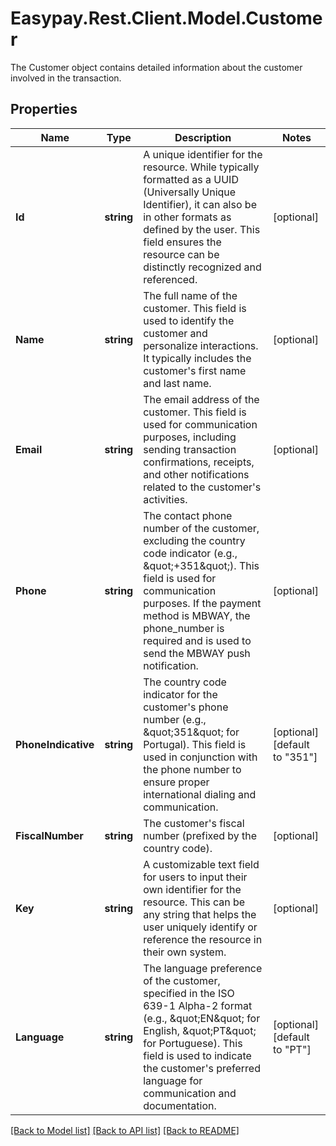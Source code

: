 # Easypay.Rest.Client.Model.Customer
The Customer object contains detailed information about the customer involved in the transaction.

## Properties

Name | Type | Description | Notes
------------ | ------------- | ------------- | -------------
**Id** | **string** | A unique identifier for the resource. While typically formatted as a UUID (Universally Unique Identifier), it can also be in other formats as defined by the user. This field ensures the resource can be distinctly recognized and referenced. | [optional] 
**Name** | **string** | The full name of the customer. This field is used to identify the customer and personalize interactions. It typically includes the customer&#39;s first name and last name. | [optional] 
**Email** | **string** | The email address of the customer. This field is used for communication purposes, including sending transaction confirmations, receipts, and other notifications related to the customer&#39;s activities. | [optional] 
**Phone** | **string** | The contact phone number of the customer, excluding the country code indicator (e.g., \&quot;+351\&quot;). This field is used for communication purposes. If the payment method is MBWAY, the phone_number is required and is used to send the MBWAY push notification. | [optional] 
**PhoneIndicative** | **string** | The country code indicator for the customer&#39;s phone number (e.g., \&quot;351\&quot; for Portugal). This field is used in conjunction with the phone number to ensure proper international dialing and communication. | [optional] [default to "351"]
**FiscalNumber** | **string** | The customer&#39;s fiscal number (prefixed by the country code). | [optional] 
**Key** | **string** | A customizable text field for users to input their own identifier for the resource. This can be any string that helps the user uniquely identify or reference the resource in their own system. | [optional] 
**Language** | **string** | The language preference of the customer, specified in the ISO 639-1 Alpha-2 format (e.g., \&quot;EN\&quot; for English, \&quot;PT\&quot; for Portuguese). This field is used to indicate the customer&#39;s preferred language for communication and documentation.  | [optional] [default to "PT"]

[[Back to Model list]](../README.md#documentation-for-models) [[Back to API list]](../README.md#documentation-for-api-endpoints) [[Back to README]](../README.md)

